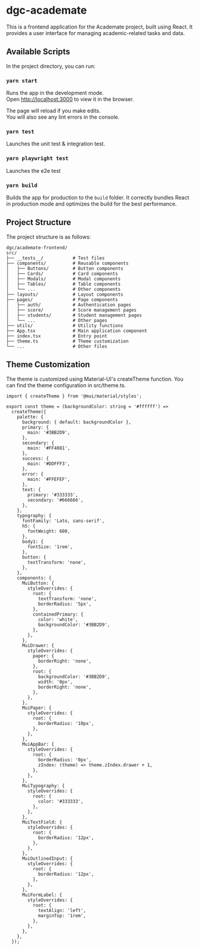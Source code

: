 # dgc-academate
This is a frontend application for the Academate project, built using React. It provides a user interface for managing academic-related tasks and data.


## Available Scripts

In the project directory, you can run:

### `yarn start`

Runs the app in the development mode.\
Open [http://localhost:3000](http://localhost:3000) to view it in the browser.

The page will reload if you make edits.\
You will also see any lint errors in the console.

### `yarn test`

Launches the unit test & integration test.

### `yarn playwright test` 

Launches the e2e test

### `yarn build`

Builds the app for production to the `build` folder.
It correctly bundles React in production mode and optimizes the build for the best performance.

## Project Structure

The project structure is as follows:

```
dgc/academate-frontend/
src/
├── __tests__/           # Test files
├── components/          # Reusable components
│   ├── Buttons/         # Button components
│   ├── Cards/           # Card components
│   ├── Modals/          # Modal components
│   ├── Tables/          # Table components
│   └── ...              # Other components
├── layouts/             # Layout components
├── pages/               # Page components
│   ├── auth/            # Authentication pages
│   ├── score/           # Score management pages
│   ├── students/        # Student management pages
│   └── ...              # Other pages
├── utils/               # Utility functions
├── App.tsx              # Main application component
├── index.tsx            # Entry point
├── theme.ts             # Theme customization
└── ...                  # Other files
```

## Theme Customization
The theme is customized using Material-UI's createTheme function. You can find the theme configuration in src/theme.ts.

```
import { createTheme } from '@mui/material/styles';

export const theme = (backgroundColor: string = '#ffffff') =>
  createTheme({
    palette: {
      background: { default: backgroundColor },
      primary: {
        main: '#3BB2D9',
      },
      secondary: {
        main: '#FF4081',
      },
      success: {
        main: '#DDFFF3',
      },
      error: {
        main: '#FFEFEF',
      },
      text: {
        primary: '#333333',
        secondary: '#666666',
      },
    },
    typography: {
      fontFamily: 'Lato, sans-serif',
      h5: {
        fontWeight: 600,
      },
      body1: {
        fontSize: '1rem',
      },
      button: {
        textTransform: 'none',
      },
    },
    components: {
      MuiButton: {
        styleOverrides: {
          root: {
            textTransform: 'none',
            borderRadius: '5px',
          },
          containedPrimary: {
            color: 'white',
            backgroundColor: '#3BB2D9',
          },
        },
      },
      MuiDrawer: {
        styleOverrides: {
          paper: {
            borderRight: 'none',
          },
          root: {
            backgroundColor: '#3BB2D9',
            width: '0px',
            borderRight: 'none',
          },
        },
      },
      MuiPaper: {
        styleOverrides: {
          root: {
            borderRadius: '10px',
          },
        },
      },
      MuiAppBar: {
        styleOverrides: {
          root: {
            borderRadius: '0px',
            zIndex: (theme) => theme.zIndex.drawer + 1,
          },
        },
      },
      MuiTypography: {
        styleOverrides: {
          root: {
            color: '#333333',
          },
        },
      },
      MuiTextField: {
        styleOverrides: {
          root: {
            borderRadius: '12px',
          },
        },
      },
      MuiOutlinedInput: {
        styleOverrides: {
          root: {
            borderRadius: '12px',
          },
        },
      },
      MuiFormLabel: {
        styleOverrides: {
          root: {
            textAlign: 'left',
            marginTop: '1rem',
          },
        },
      },
    },
  });
  ```

